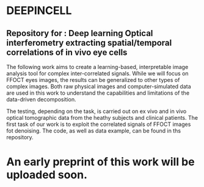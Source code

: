 # DEEPINCELL
## Repository for : Deep learning Optical interferometry extracting spatial/temporal correlations of in vivo eye cells
The following work aims to create a learning-based, interpretable image analysis tool for complex inter-correlated signals. While we will focus on FFOCT eyes images, the results can be generalized to other types of complex images. Both raw physical images and computer-simulated data are used in this work to understand the capabilities and limitations of the data-driven decomposition. 


The testing, depending on the task, is carried out on ex vivo and in vivo optical tomographic data from the heathy subjects and clinical patients.
The first task of our work is to exploit the correlated signals of FFOCT images fot denoising. The code, as well as data example, can be found in ths repository.


# An early preprint of this work will be uploaded soon.


